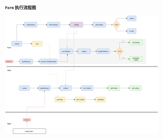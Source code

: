 #### `Form` 执行流程图
![veui-form](https://raw.githubusercontent.com/feibinyang/veui-notes/master/veui-form.png)